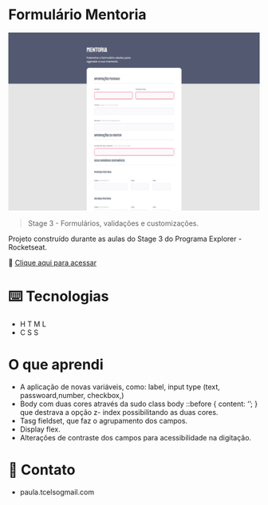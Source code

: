 # Formulário Mentoria

![](https://github.com/TartarottiPaula/mentory-form/blob/main/127.0.0.1_5500_Index.html.png)

> Stage 3 - Formulários, validações e customizações. 

Projeto construído durante as aulas do Stage 3 do Programa Explorer - Rocketseat.

🔗 [Clique aqui para acessar](https://tartarottipaula.github.io/mentory-form/) 


# ⌨️ Tecnologias

- H T M L
- C S S 

# O que aprendi
- A aplicação de novas variáveis, como: label, input type (text, passwoard,number, checkbox,)
- Body com duas cores através da sudo class body ::before { content: ‘’; } que destrava a opção z- index possibilitando as duas cores.
- Tasg fieldset, que faz o agrupamento dos campos.
- Display flex.
- Alterações de contraste dos campos para acessibilidade na digitação.

# 🖤 Contato
- paula.tcelsogmail.com

